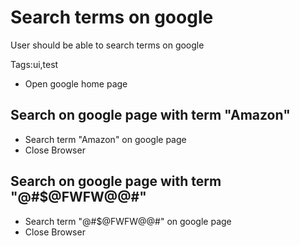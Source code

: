 # Search terms on google
User should be able to search terms on google

Tags:ui,test

* Open google home page

## Search on google page with term "Amazon"
* Search term "Amazon" on google page
* Close Browser

## Search on google page with term "@#$@FWFW@@#"
* Search term "@#$@FWFW@@#" on google page
* Close Browser
